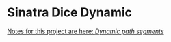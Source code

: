 # Sinatra Dice Dynamic

[Notes for this project are here: _Dynamic path segments_](https://learn.firstdraft.com/lessons/111)
